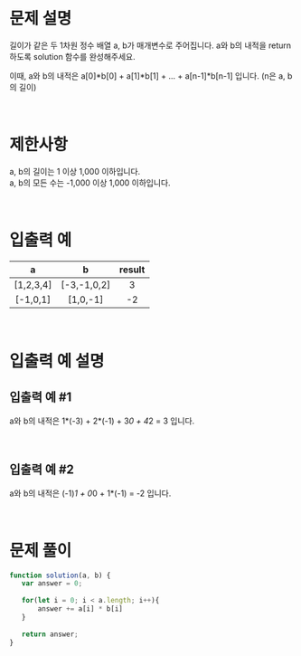 # 문제 설명

길이가 같은 두 1차원 정수 배열 a, b가 매개변수로 주어집니다. a와 b의 내적을 return 하도록 solution 함수를 완성해주세요.

이때, a와 b의 내적은 a[0]*b[0] + a[1]*b[1] + ... + a[n-1]\*b[n-1] 입니다. (n은 a, b의 길이)

<br />
 
# 제한사항
a, b의 길이는 1 이상 1,000 이하입니다. <br />
a, b의 모든 수는 -1,000 이상 1,000 이하입니다.
 
<br />
 
# 입출력 예
a	|b	|result
:-:|:-:|:-:
[1,2,3,4]	|[-3,-1,0,2]|	3
[-1,0,1]	|[1,0,-1]|	-2
 
<br />
 
# 입출력 예 설명

## 입출력 예 #1

a와 b의 내적은 1*(-3) + 2*(-1) + 3*0 + 4*2 = 3 입니다.

<br />
 
## 입출력 예 #2

a와 b의 내적은 (-1)*1 + 0*0 + 1\*(-1) = -2 입니다.

<br />
 
 # 문제 풀이
 ```js
function solution(a, b) {
    var answer = 0;
    
    for(let i = 0; i < a.length; i++){
        answer += a[i] * b[i]
    }
    
    return answer;
}
 ```

